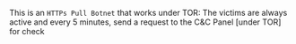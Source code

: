 This is an `HTTPs Pull Botnet` that works under TOR:
The victims are always active and every 5 minutes, send a request to the C&C Panel [under TOR] for check 
